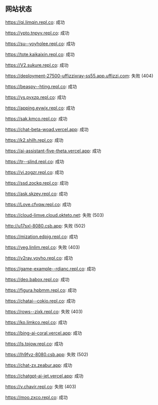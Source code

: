 ## 网站状态
https://qi.limqin.repl.co: 成功

https://ypto.tnpyv.repl.co: 成功

https://su--yoyholee.repl.co: 成功

https://tote.kaikaixin.repl.co: 成功

https://V2.sukure.repl.co: 成功

https://deployment-27500-uffizzixray-ss55.app.uffizzi.com: 失败 (404)

https://beaspy--hting.repl.co: 成功

https://ys.pyxzp.repl.co: 成功

https://apping.eywjx.repl.co: 成功

https://sak.kmco.repl.co: 成功

https://chat-beta-woad.vercel.app: 成功

https://k2.shilh.repl.co: 成功

https://ai-assistant-five-theta.vercel.app: 成功

https://tr--slind.repl.co: 成功

https://vi.zogzr.repl.co: 成功

https://ssd.zockq.repl.co: 成功

https://ask.skzey.repl.co: 成功

https://Love.cfvqw.repl.co: 成功

https://cloud-limve.cloud.okteto.net: 失败 (503)

http://u17sxl-8080.csb.app: 失败 (502)

https://mization.edpjg.repl.co: 成功

https://veg.linlim.repl.co: 失败 (403)

https://v2ray.yoyho.repl.co: 成功

https://game-example--rdianc.repl.co: 成功

https://deo.babox.repl.co: 成功

https://figura.hpbmm.repl.co: 成功

https://chatai--cokio.repl.co: 成功

https://rows--zixk.repl.co: 失败 (403)

https://ko.limkco.repl.co: 成功

https://bing-ai-coral.vercel.app: 成功

https://ls.tpjow.repl.co: 成功

https://lh9fvz-8080.csb.app: 失败 (502)

https://chat-zx.zeabur.app: 成功

https://chatgpt-ai-jet.vercel.app: 成功

https://v.chavir.repl.co: 失败 (403)

https://moo.zxco.repl.co: 成功

